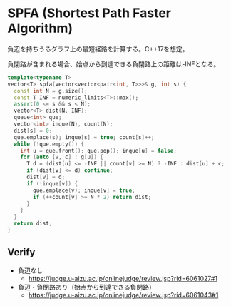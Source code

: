 # SPFA (Shortest Path Faster Algorithm)

負辺を持ちうるグラフ上の最短経路を計算する。C++17を想定。

負閉路が含まれる場合、始点から到達できる負閉路上の距離は-INFとなる。

```c++
template<typename T>
vector<T> spfa(vector<vector<pair<int, T>>>& g, int s) {
  const int N = g.size();
  const T INF = numeric_limits<T>::max();
  assert(0 <= s && s < N);
  vector<T> dist(N, INF);
  queue<int> que;
  vector<int> inque(N), count(N);
  dist[s] = 0;
  que.emplace(s); inque[s] = true; count[s]++;
  while (!que.empty()) {
    int u = que.front(); que.pop(); inque[u] = false;
    for (auto [v, c] : g[u]) {
      T d = (dist[u] <= -INF || count[v] >= N) ? -INF : dist[u] + c;
      if (dist[v] <= d) continue;
      dist[v] = d;
      if (!inque[v]) {
        que.emplace(v); inque[v] = true;
        if (++count[v] >= N * 2) return dist;
      }
    }
  }
  return dist;
}
```

## Verify

- 負辺なし
  - https://judge.u-aizu.ac.jp/onlinejudge/review.jsp?rid=6061027#1
- 負辺・負閉路あり（始点から到達できる負閉路）
  - https://judge.u-aizu.ac.jp/onlinejudge/review.jsp?rid=6061043#1

